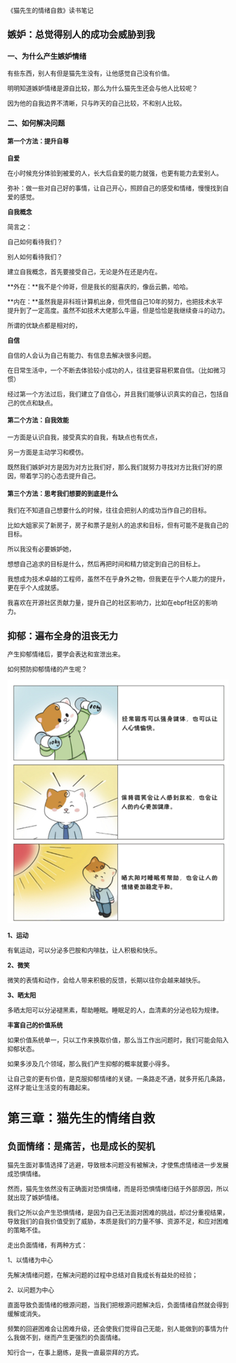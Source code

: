 《猫先生的情绪自救》读书笔记

## 嫉妒：总觉得别人的成功会威胁到我

### 一、为什么产生嫉妒情绪

有些东西，别人有但是猫先生没有，让他感觉自己没有价值。

明明知道嫉妒情绪是源自比较，那么为什么猫先生还会与他人比较呢？

因为他的自我边界不清晰，只与昨天的自己比较，不和别人比较。



### 二、如何解决问题

#### 第一个方法：提升自尊

**自爱**

在小时候充分体验到被爱的人，长大后自爱的能力就强，也更有能力去爱别人。

弥补：做一些对自己好的事情，让自己开心，照顾自己的感受和情绪，慢慢找到自爱的感觉。



**自我概念**

简言之：

自己如何看待我们？

别人如何看待我们？

建立自我概念，首先要接受自己，无论是外在还是内在。

**外在：**我不是个帅哥，但是我长的挺喜庆的，像岳云鹏，哈哈。

**内在：**虽然我是非科班计算机出身，但凭借自己10年的努力，也把技术水平提升到了一定高度。虽然不如技术大佬那么牛逼，但是恰恰是我继续奋斗的动力。

所谓的优缺点都是相对的，



**自信**

自信的人会认为自己有能力、有信息去解决很多问题。

在日常生活中，一个不断去体验较小成功的人，往往更容易积累自信。（比如微习惯）



经过第一个方法过后，我们建立了自信心，并且我们能够认识真实的自己，包括自己的优点和缺点。



#### 第二个方法：自我效能

一方面是认识自我，接受真实的自我，有缺点也有优点，

另一方面是主动学习和模仿。

既然我们嫉妒对方是因为对方比我们好，那么我们就努力寻找对方比我们好的原因，带着学习的心态去提升自己。





#### 第三个方法：思考我们想要的到底是什么

我们在不知道自己想要什么的时候，往往会把别人的成功当作自己的目标。

比如大姐家买了新房子，房子和票子是别人的追求和目标，但有可能不是我自己的目标。

所以我没有必要嫉妒她，



想想自己追求的目标是什么，然后再把时间和精力锁定到自己的目标上。

我想成为技术卓越的工程师，虽然不在乎身外之物，但我更在乎个人能力的提升，更在乎个人成就感。

我喜欢在开源社区贡献力量，提升自己的社区影响力，比如在ebpf社区的影响力。



## 抑郁：遍布全身的沮丧无力

产生抑郁情绪后，要学会表达和宣泄出来。



如何预防抑郁情绪的产生呢？

![image-20250519092716914](./picture/image-20250519092716914.png)

**1、运动**

有氧运动，可以分泌多巴胺和内啡肽，让人积极和快乐。



**2、微笑**

微笑的表情和动作，会给人带来积极的反馈，长期以往你会越来越快乐。



**3、晒太阳**

多晒太阳可以分泌褪黑素，帮助睡眠。睡眠足的人，血清素的分泌也较为规律。



**丰富自己的价值系统**

如果价值系统单一，只以工作来换取价值，那么当工作出问题时，我们可能会陷入抑郁状态。

如果多涉及几个领域，那么我们产生抑郁的概率就要小得多。



让自己变的更有价值，是克服抑郁情绪的关键。一条路走不通，就多开拓几条路，这样才能让生活变的有趣起来。



# 第三章：猫先生的情绪自救

## 负面情绪：是痛苦，也是成长的契机

猫先生面对事情选择了逃避，导致根本问题没有被解决，才使焦虑情绪进一步发展成恐惧情绪。

然而，猫先生依然没有正确面对恐惧情绪，而是将恐惧情绪归结于外部原因，所以就出现了嫉妒情绪。



我们之所以会产生恐惧情绪，是因为自己无法面对困难的挑战，却过分重视结果，导致我们的自我价值受到了威胁，本质是我们的力量不够、资源不足，和应对困难的策略不佳。



走出负面情绪，有两种方式：

1、以情绪为中心

先解决情绪问题，在解决问题的过程中总结对自我成长有益处的经验；



2、以问题为中心

直面导致负面情绪的根源问题，当我们把根源问题解决后，负面情绪自然就会得到缓解或消失。



频繁的回避困难会让困难升级，还会使我们觉得自己无能，别人能做到的事情为什么我做不到，继而产生更强烈的负面情绪。

知行合一，在事上磨练，是我一直最崇拜的方式。
